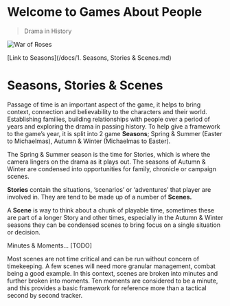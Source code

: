 # Welcome to Games About People
> Drama in History


![War of Roses](https://upload.wikimedia.org/wikipedia/commons/d/d4/Plucking_the_Red_and_White_Roses%2C_by_Henry_Payne.jpg)


[Link to Seasons](/docs/1. Seasons, Stories & Scenes.md)


# Seasons, Stories & Scenes
Passage of time is an important aspect of the game, it helps to bring context, connection and believability to the characters and their world. Establishing families, building relationships with people over a period of years and exploring the drama in passing history. To help give a framework to the game’s year, it is split into 2 game **Seasons**; Spring & Summer (Easter to Michaelmas), Autumn & Winter (Michaelmas to Easter). 

The Spring & Summer season is the time for Stories, which is where the camera lingers on the drama as it plays out. The seasons of Autumn & Winter are condensed into opportunities for family, chronicle or campaign scenes. 

**Stories** contain the situations, ‘scenarios’ or ‘adventures’ that player are involved in. They are tend to be made up of a number of **Scenes.**

A **Scene** is way to think about a chunk of playable time, sometimes these are part of a longer Story and other times, especially in the Autumn & Winter seasons they can be condensed scenes to bring focus on a single situation or decision.

Minutes & Moments… [TODO]

Most scenes are not time critical and can be run without concern of timekeeping. A few scenes will need more granular management, combat being a good example. In this context, scenes are broken into minutes and further broken into moments. Ten moments are considered to be a minute, and this provides a basic framework for reference more than a tactical second by second tracker.
